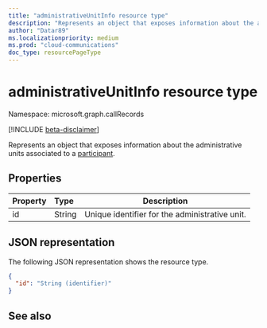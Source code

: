 ```yaml
---
title: "administrativeUnitInfo resource type"
description: "Represents an object that exposes information about the administrative units associated to a call participant."
author: "Datar89"
ms.localizationpriority: medium
ms.prod: "cloud-communications"
doc_type: resourcePageType
---
```


# administrativeUnitInfo resource type

Namespace: microsoft.graph.callRecords

[!INCLUDE [beta-disclaimer](../../includes/beta-disclaimer.md)]

Represents an object that exposes information about the administrative units associated to a [participant](callrecords-participantbase.md).

## Properties

| Property | Type   | Description                                    |
|:---------|:-------|------------------------------------------------|
| id       | String | Unique identifier for the administrative unit. |

## JSON representation

The following JSON representation shows the resource type.

<!-- {
  "blockType": "resource",
  "@odata.type": "microsoft.graph.callRecords.administrativeUnitInfo",
  "optionalProperties": [
    "id",
  ],
  "openType": false
} -->
```json
{
  "id": "String (identifier)"
}
```

## See also
